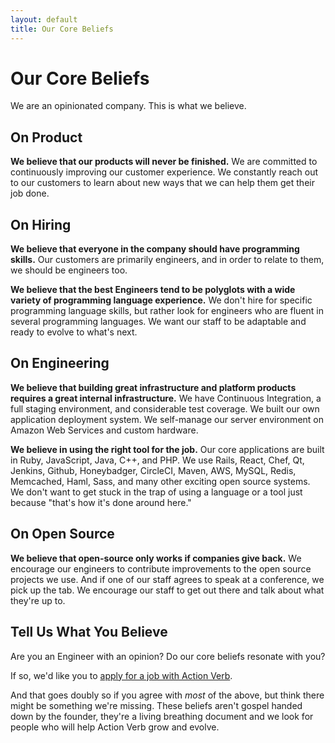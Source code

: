```yaml
---
layout: default
title: Our Core Beliefs
---
```


# Our Core Beliefs

We are an opinionated company.  This is what we believe.


## On Product

**We believe that our products will never be finished.**  We are committed
to continuously improving our customer experience.  We constantly reach
out to our customers to learn about new ways that we can help them get
their job done.


## On Hiring

**We believe that everyone in the company should have programming
skills.** Our customers are primarily engineers, and in order to
relate to them, we should be engineers too.

**We believe that the best Engineers tend to be polyglots with a
wide variety of programming language experience.**  We don't hire for
specific programming language skills, but rather look for engineers who
are fluent in several programming languages.  We want our staff to be
adaptable and ready to evolve to what's next.


## On Engineering

**We believe that building great infrastructure and platform products
requires a great internal infrastructure.** We have Continuous Integration,
a full staging environment, and considerable test coverage.
We built our own application deployment system.  We
self-manage our server environment on Amazon Web Services and custom hardware.

**We believe in using the right tool for the job.**  Our core applications
are built in Ruby, JavaScript, Java, C++, and PHP.  We use Rails, React,
Chef, Qt, Jenkins, Github, Honeybadger, CircleCI, Maven, AWS, MySQL,
Redis, Memcached, Haml, Sass, and many other exciting open source
systems.  We don't want to get stuck in the trap of using a language or
a tool just because &quot;that's how it's done around here.&quot;


## On Open Source

**We believe that open-source only works if companies give back.**  We encourage
our engineers to contribute improvements to the open source projects we
use.  And if one of our staff agrees to speak at a conference, we pick
up the tab.  We encourage our staff to get out there and talk about what
they're up to.


## Tell Us What You Believe

Are you an Engineer with an opinion?  Do our core beliefs resonate with you?

If so, we'd like you to [apply for a job with Action Verb](/now-hiring).

And that goes doubly so if you agree with *most* of the above, but think
there might be something we're missing.  These beliefs aren't gospel
handed down by the founder, they're a living breathing document and
we look for people who will help Action Verb grow and evolve.
